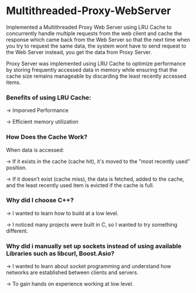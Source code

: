 # Multithreaded-Proxy-WebServer

Implemented a Multithreaded Proxy Web Server using LRU Cache to concurrently handle multiple requests from the web client and cache the response  which came back from the Web Server so that the next time when you try to request the same data, the system wont have to send request to the Web Server instead, you get the data from Proxy Server.

Proxy Server was implemented using LRU Cache to optimize performance by storing frequently accessed data in memory while ensuring that the cache size remains manageable by discarding the least recently accessed items.

### Benefits of using LRU Cache:
-> Imporved Performance

-> Efficient memory utilization

### How Does the Cache Work?
When data is accessed:

-> If it exists in the cache (cache hit), it's moved to the "most recently used" position.

-> If it doesn’t exist (cache miss), the data is fetched, added to the cache, and the least recently used item is evicted   if the cache is full.

### Why did I choose C++?
-> I wanted to learn how to build at a low level.

-> I noticed many projects were built in C, so I wanted to try something different.

### Why did i manually set up sockets instead of using available Libraries such as libcurl, Boost.Asio?
-> I wanted to learn about socket programming and understand how networks are established between clients and servers.

-> To gain hands on experience working at low level.
